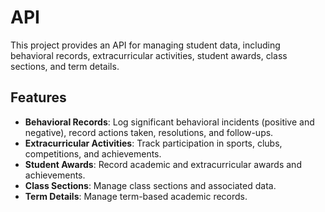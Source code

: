 # API

This project provides an API for managing student data, including behavioral records, extracurricular activities, student awards, class sections, and term details.

## Features

- **Behavioral Records**: Log significant behavioral incidents (positive and negative), record actions taken, resolutions, and follow-ups.
- **Extracurricular Activities**: Track participation in sports, clubs, competitions, and achievements.
- **Student Awards**: Record academic and extracurricular awards and achievements.
- **Class Sections**: Manage class sections and associated data.
- **Term Details**: Manage term-based academic records.
